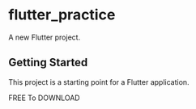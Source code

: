# flutter_practice

A new Flutter project.

## Getting Started

This project is a starting point for a Flutter application.

FREE To DOWNLOAD
